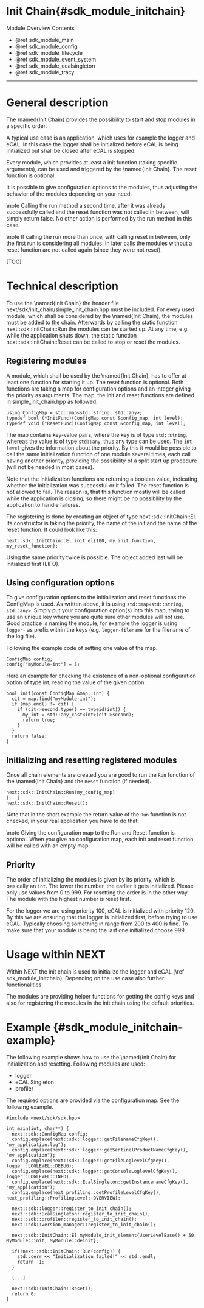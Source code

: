 Init Chain{#sdk_module_initchain}
==============

Module Overview Contents
* @ref sdk_module_main
* @ref sdk_module_config
* @ref sdk_module_lifecycle
* @ref sdk_module_event_system
* @ref sdk_module_ecalsingleton
* @ref sdk_module_tracy
___

# General description

The \named{Init Chain} provides the possibility to start and stop modules in a specific order.

A typical use case is an application, which uses for example the logger and eCAL. In this case the logger shall be initialized before eCAL is being initialized but shall be closed after eCAL is stopped.

Every module, which provides at least a init function (taking specific arguments), can be used and triggered by the \named{Init Chain}. The reset function is optional.

It is possible to give configuration options to the modules, thus adjusting the behavior of the modules depending on your need.

\note
Calling the run method a second time, after it was already successfully called and the reset function was not called in between, will simply return false. No other action is performed by the run method in this case.

\note
If calling the run more than once, with calling reset in between, only the first run is considering all modules. In later calls the modules without a reset function are not called again (since they were not reset).

[TOC]

# Technical description

To use the \named{Init Chain} the header file next/sdk/init_chain/simple_init_chain.hpp must be included. For every used module, which shall be considered by the \named{Init Chain}, the modules must be added to the chain. Afterwards by calling the static function next::sdk::InitChain::Run the modules can be started up. At any time, e.g. while the application shuts down, the static function next::sdk::InitChain::Reset can be called to stop or reset the modules.

## Registering modules

A module, which shall be used by the \named{Init Chain}, has to offer at least one function for starting it up. The reset function is optional. Both functions are taking a map for configuration options and an integer giving the priority as arguments. The map, the init and reset functions are defined in simple_init_chain.hpp as followed:
```{.cpp}
using ConfigMap = std::map<std::string, std::any>;
typedef bool (*InitFunc)(ConfigMap const &config_map, int level);
typedef void (*ResetFunc)(ConfigMap const &config_map, int level);
```
The map contains key-value pairs, where the key is of type `std::string`, whereas the value is of type `std::any`, thus any type can be used. The `int level` gives the information about the priority. By this it would be possible to call the same initialization function of one module several times, each call having another priority, providing the possibility of a split start up procedure (will not be needed in most cases).

Note that the initialization functions are returning a boolean value, indicating whether the initialization was successful or it failed. The reset function is not allowed to fail. The reason is, that this function mostly will be called while the application is closing, so there might be no possibility by the application to handle failures.

The registering is done by creating an object of type next::sdk::InitChain::El. Its constructor is taking the priority, the name of the init and the name of the reset function. It could look like this:
```{.cpp}
next::sdk::InitChain::El init_el{100, my_init_function, my_reset_function};
```

Using the same priority twice is possible. The object added last will be initialized first (LIFO).

## Using configuration options

To give configuration options to the initialization and reset functions the ConfigMap is used. As written above, it is using `std::map<std::string, std::any>`. Simply put your configuration option(s) into this map, trying to use an unique key where you are quite sure other modules will not use. Good practice is naming the module, for example the logger is using `logger-` as prefix within the keys (e.g. `logger-filename` for the filename of the log file).

Following the example code of setting one value of the map.
```{.cpp}
ConfigMap config;
config["myModule-int"] = 5;
```

Here an example for checking the existence of a non-optional configuration option of type int, reading the value of the given option:
```{.cpp}
bool init(const ConfigMap &map, int) {
  cit = map.find("myModule-int");
  if (map.end() != cit) {
    if (cit->second.type() == typeid(int)) {
	  my_int = std::any_cast<int>(cit->second);
	  return true;
	}
  }
  return false;
}
```

## Initializing and resetting registered modules

Once all chain elements are created you are good to run the `Run` function of the \named{Init Chain} and the `Reset` function (if needed).
```{.cpp}
next::sdk::InitChain::Run(my_config_map)
[...]
next::sdk::InitChain::Reset();
```
Note that in the short example the return value of the `Run` function is not checked, in your real application you have to do that.

\note
Giving the configuration map to the Run and Reset function is optional. When you give no configuration map, each init and reset function will be called with an empty map.

## Priority

The order of initializing the modules is given by its priority, which is basically an `int`. The lower the number, the earlier it gets initialized. Please only use values from 0 to 999. For resetting the order is in the other way. The module with the highest number is reset first.

For the logger we are using priority 100, eCAL is initialized with priority 120. By this we are ensuring that the logger is initialized first, before trying to use eCAL. Typically choosing something in range from 200 to 400 is fine. To make sure that your module is being the last one initialized choose 999.

# Usage within NEXT

Within NEXT the init chain is used to initialize the logger and eCAL (\ref sdk_module_initchain). Depending on the use case also further functionalities.

The modules are providing helper functions for getting the config keys and also for registering the modules in the init chain using the default priorities.

# Example {#sdk_module_initchain-example}

The following example shows how to use the \named{Init Chain} for initialization and resetting. Following modules are used:
* logger
* eCAL Singleton
* profiler

The required options are provided via the configuration map. See the following example.

```{.cpp}
#include <next/sdk/sdk.hpp>

int main(int, char**) {
  next::sdk::ConfigMap config;
  config.emplace(next::sdk::logger::getFilenameCfgKey(), "my_application.log");
  config.emplace(next::sdk::logger::getSentinelProductNameCfgKey(), "my_application");
  config.emplace(next::sdk::logger::getFileLoglevelCfgKey(), logger::LOGLEVEL::DEBUG);
  config.emplace(next::sdk::logger::getConsoleLoglevelCfgKey(), logger::LOGLEVEL::INFO);
  config.emplace(next::sdk::EcalSingleton::getInstancenameCfgKey(), "my_application");
  config.emplace(next_profiling::getProfileLevelCfgKey(), next_profiling::ProfilingLevel::OVERVIEW);
  
  next::sdk::logger::register_to_init_chain();
  next::sdk::EcalSingleton::register_to_init_chain();
  next::sdk::profiler::register_to_init_chain();
  next::sdk::version_manager::register_to_init_chain();
  
  next::sdk::InitChain::El myModule_init_element{UserLevelBase() + 50, MyModule::init, MyModule::deinit};
  
  if(!next::sdk::InitChain::Run(config)) {
    std::cerr << "Initialization failed!" << std::endl;
	return -1;
  }
  
  [...]
  
  next::sdk::InitChain::Reset();
  return 0;
}
```

